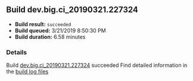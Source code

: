 ## Build dev.big.ci_20190321.227324
- **Build result:** `succeeded`
- **Build queued:** 3/21/2019 8:50:30 PM
- **Build duration:** 6.58 minutes
### Details
Build [dev.big.ci_20190321.227324](https://winappstudio.visualstudio.com/web/build.aspx?pcguid=a4ef43be-68ce-4195-a619-079b4d9834c2&builduri=vstfs%3a%2f%2f%2fBuild%2fBuild%2f27324) succeeded
Find detailed information in the [build log files](https://uwpctdiags.blob.core.windows.net/buildlogs/dev.big.ci_20190321.227324_logs.zip)

